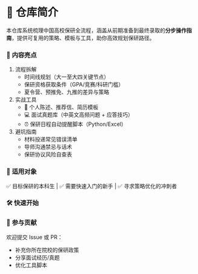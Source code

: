# 📌 **仓库简介**

本仓库系统梳理中国高校保研全流程，涵盖从前期准备到最终录取的 ​**分步操作指南**，提供可复用的策略、模板与工具，助你高效规划保研路径。

### 🌟 **内容亮点**

1. 流程拆解
   - 时间线规划（大一至大四关键节点）
   - 保研资格获取条件（GPA/竞赛/科研门槛）
   - 夏令营、预推免、九推的差异与策略
2. 实战工具
   - 📄 个人陈述、推荐信、简历模板
   - 💻 面试真题库（中英文高频问题 + 应答技巧）
   - ⏰ 保研日程自动提醒脚本（Python/Excel）
3. 避坑指南
   - 材料投递常见错误清单
   - 导师沟通禁忌与话术
   - 保研协议风险自查表

### 🎯 **适用对象**

✅ 目标保研的本科生 | ✅ 需要快速入门的新手 | ✅ 寻求策略优化的冲刺者

### 🛠️ **快速开始**

### 🤝 **参与贡献**

欢迎提交 Issue 或 PR：

- 补充你所在院校的保研政策
- 分享面试经历/真题
- 优化工具脚本